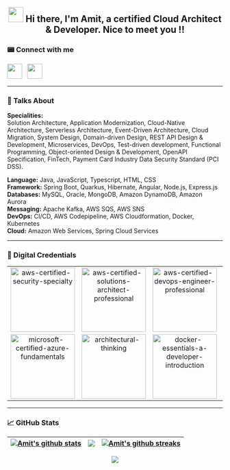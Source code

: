 <h2 align="center"><img src="https://media.giphy.com/media/hvRJCLFzcasrR4ia7z/giphy.gif" width="35px"> Hi there, I'm Amit, a certified Cloud Architect & Developer. Nice to meet you !!</h2>

<p>
  <h3> 📟 Connect with me</h3>
  <a href = "https://linkedin.com/in/amitkumar7566"><img src = "https://img.shields.io/badge/LinkedIn-0077B5?style=flat&logo=linkedin&logoColor=white" height = 35></a>&nbsp;&nbsp;
  <a href = "https://github.com/amitkumar7566"><img src = "https://img.shields.io/badge/GitHub-100000?style=flat&logo=github&logoColor=white" height = 35></a>
</p>

<hr>

### 💬 Talks About
**Specialities:**  
Solution Architecture, Application Modernization, Cloud-Native Architecture, Serverless Architecture, Event-Driven Architecture, Cloud Migration, System Design, Domain-driven Design, REST API Design & Development, Microservices, DevOps, Test-driven development, Functional Programming, Object-oriented Design & Development, OpenAPI Specification, FinTech, Payment Card Industry Data Security Standard (PCI DSS).

**Language:**   Java, JavaScript, Typescript, HTML, CSS  
**Framework:**   Spring Boot, Quarkus, Hibernate, Angular, Node.js, Express.js   
**Databases:**   MySQL, Oracle, MongoDB, Amazon DynamoDB, Amazon Aurora  
**Messaging:**   Apache Kafka, AWS SQS, AWS SNS  
**DevOps:**   CI/CD, AWS Codepipeline, AWS Cloudformation, Docker, Kubernetes  
**Cloud:**   Amazon Web Services, Spring Cloud Services  

<hr>

### 🪪 Digital Credentials
<table>
  <tr>
    <td align="center" width="200">
      <a href="https://www.credly.com/badges/de66e82b-084e-436c-a485-e1bb52a0fa45/public_url">
        <img src="https://user-images.githubusercontent.com/54850956/222715050-cafaa0fd-5233-4c3e-ac4b-6e2ec8f3acf4.png" width="150" height="150" alt="aws-certified-security-specialty" />
      </a>
    </td>
    <td align="center" width="200">
      <a href="https://www.credly.com/badges/1a553df4-2078-4aca-b6c3-6f3c64efb348/public_url">
        <img src="https://user-images.githubusercontent.com/54850956/196749273-d189e3b0-1aa5-42c7-88ec-c78aa002d35a.png" width="150" height="150" alt="aws-certified-solutions-architect-professional" />
      </a>
    </td>
    <td align="center" width="200">
      <a href="https://www.credly.com/badges/bb29330f-fa9b-4e4a-9f25-c8dc1abe8156/public_url">
        <img src="https://user-images.githubusercontent.com/54850956/196749266-79f2dbf5-96c9-49de-8b0b-9a0bbd37ea3f.png" width="150" height="150" alt="aws-certified-devops-engineer-professional" />
      </a>
    </td>
    <td align="center" width="200">
      <a href="https://www.credly.com/badges/b13074ab-029c-4bb2-bf24-dc0431a5dbb2/public_url">
        <img src="https://user-images.githubusercontent.com/54850956/196749269-5d04b84b-e92d-487b-b05f-d3a9c0ba04eb.png" width="150" height="150" alt="aws-certified-solutions-architect-associate" />
      </a>
    </td>
    <td align="center" width="200">
      <a href="https://www.credly.com/badges/5ec2fd95-a3d9-4a35-b596-6422cb77e0fa/public_url">
        <img src="https://user-images.githubusercontent.com/54850956/196749265-cc15f200-d441-496e-bd1a-782236e07620.png" width="150" height="150" alt="aws-certified-developer-associate" />
      </a>
    </td>
    <td align="center" width="200">
      <a href="https://www.credly.com/badges/2dd1176a-876b-43c0-a44b-ff5e796aac60/public_url">
        <img src="https://user-images.githubusercontent.com/54850956/196749257-c580043a-f781-412f-b7a8-60466d0b89b0.png" width="150" height="150" alt="aws-certified-cloud-practitioner" />
      </a>
    </td>
  </tr>
  <tr>
    <td align="center" width="200">
      <a href="https://www.credly.com/badges/abeaa994-ead8-49ea-b407-8882e81ba1e8/public_url">
        <img src="https://user-images.githubusercontent.com/54850956/228799143-15836ad5-9a60-4997-aad9-3d3a57742ac7.png" width="150" height="150" alt="microsoft-certified-azure-fundamentals" />
      </a>
    </td>
    <td align="center" width="200">
      <a href="https://www.credly.com/badges/ca01803f-93a1-44ff-a084-88eba13bcdc3/public_url">
        <img src="https://user-images.githubusercontent.com/54850956/196749339-8fa1e938-bed1-4c8b-993c-c9c84d285eea.png" width="150" height="150" alt="architectural-thinking" />
      </a>
    </td>
    <td align="center" width="200">
      <a href="https://www.credly.com/badges/7d14d9e6-fc8e-4c8b-8fb2-844653e0f85c/public_url">
        <img src="https://user-images.githubusercontent.com/54850956/196749297-dcb21c79-47d6-46a1-97a4-c29acb5d0d3e.png" width="150" height="150" alt="docker-essentials-a-developer-introduction" />
      </a>
    </td>
    <td align="center" width="200">
      <a href="https://www.credly.com/badges/55873525-0b5e-492a-a36f-02d9f6d3aa04/public_url">
        <img src="https://user-images.githubusercontent.com/54850956/196749291-264702e8-6f9f-47c5-92e6-d586655cf57f.png" width="150" height="150" alt="containers-kubernetes-essentials" />
      </a>
    </td>
    <td align="center" width="200">
      <a href="https://www.credly.com/badges/be0d1385-e8f0-45a9-b2d9-7458881b6f0a/public_url">
        <img src="https://user-images.githubusercontent.com/54850956/196749322-0543fab8-9127-43fd-aa77-992d53035fe1.png" width="150" height="150" alt="ibm-ecosystem-cloud-native-developer" />
      </a>
    </td>
    <td align="center" width="200">
      <a href="https://www.credly.com/badges/30749b22-153a-482c-a86f-c00f45e5d9bc/public_url">
        <img src="https://user-images.githubusercontent.com/54850956/196749334-f62e931e-fe70-4d6f-b5d2-08a579b138a4.png" width="150" height="150" alt="application-services-innovation-java-foundations" />
      </a>
    </td>
  </tr>
</table>

<hr>

### 📈 GitHub Stats
| <a href="https://github.com/amitkumar7566/github-readme-stats"><img align="center" src="https://github-readme-stats.vercel.app/api?username=amitkumar7566&show_icons=true&include_all_commits=true&theme=dark&hide_border=false" alt="Amit's github stats" /></a> | <a href="https://github.com/amitkumar7566/github-readme-stats"><img align="center" src="https://github-readme-stats.vercel.app/api/top-langs/?username=amitkumar7566&layout=compact&theme=dark&hide_border=false" /></a> | <a href="https://github.com/amitkumar7566/github-readme-stats"><img align="center" src="https://github-readme-streak-stats.herokuapp.com?user=amitkumar7566&theme=dark&hide_border=false" alt="Amit's github streaks" /></a> |
| ------------- | ------------- | ------------- |


<p align="center">
  <img src="https://capsule-render.vercel.app/api?type=waving&color=gradient&height=80&section=footer"/>
</p>
